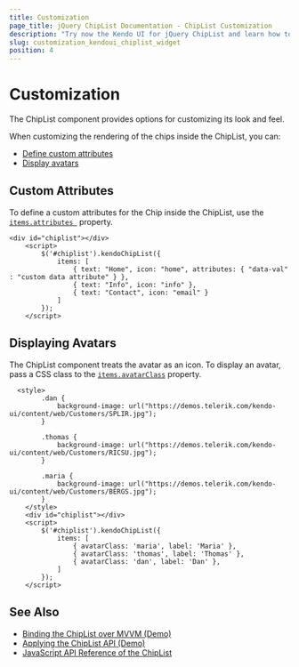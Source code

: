 ```yaml
---
title: Customization
page_title: jQuery ChipList Documentation - ChipList Customization
description: "Try now the Kendo UI for jQuery ChipList and learn how to customize it by defining avatars and custom attributes."
slug: customization_kendoui_chiplist_widget
position: 4
---
```


# Customization

The ChipList component provides options for customizing its look and feel.

When customizing the rendering of the chips inside the ChipList, you can:

* [Define custom attributes](#define-custom-attributes)
* [Display avatars](#displaying-avatars)

## Custom Attributes

To define a custom attributes for the Chip inside the ChipList, use the [`items.attributes `](api/javascript/ui/chiplist/configuration/items.attributes) property.

```dojo
<div id="chiplist"></div>
    <script>
        $('#chiplist').kendoChipList({
            items: [
                { text: "Home", icon: "home", attributes: { "data-val" : "custom data attribute" } },
                { text: "Info", icon: "info" },
                { text: "Contact", icon: "email" }
            ]
        });
    </script>
```

## Displaying Avatars

The ChipList component treats the avatar as an icon. To display an avatar, pass a CSS class to the [`items.avatarClass`](api/javascript/ui/chiplist/configuration/items.avatarClass) property.


```dojo
  <style>
        .dan {
            background-image: url("https://demos.telerik.com/kendo-ui/content/web/Customers/SPLIR.jpg");
        }

        .thomas {
            background-image: url("https://demos.telerik.com/kendo-ui/content/web/Customers/RICSU.jpg");
        }

        .maria {
            background-image: url("https://demos.telerik.com/kendo-ui/content/web/Customers/BERGS.jpg");
        }
    </style>
    <div id="chiplist"></div>
    <script>
        $('#chiplist').kendoChipList({
            items: [
                { avatarClass: 'maria', label: 'Maria' },
                { avatarClass: 'thomas', label: 'Thomas' },
                { avatarClass: 'dan', label: 'Dan' },
            ]
        });
    </script>
```

## See Also

* [Binding the ChipList over MVVM (Demo)](https://demos.telerik.com/kendo-ui/chiplist/mvvm)
* [Applying the ChipList API (Demo)](https://demos.telerik.com/kendo-ui/chiplist/api)
* [JavaScript API Reference of the ChipList](/api/javascript/ui/chiplist)
